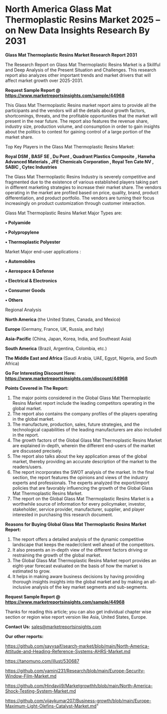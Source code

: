 # North America Glass Mat Thermoplastic Resins Market 2025 – on New Data Insights Research By 2031

<strong>Glass Mat Thermoplastic Resins Market Research Report 2031</strong>

The Research Report on Glass Mat Thermoplastic Resins Market is a Skillful and Deep Analysis of the Present Situation and Challenges. This research report also analyzes other important trends and market drivers that will affect market growth over 2025-2031.

<strong>Request Sample Report @ <a href=https://www.marketreportsinsights.com/sample/44968>https://www.marketreportsinsights.com/sample/44968</a></strong>

This Glass Mat Thermoplastic Resins market report aims to provide all the participants and the vendors will all the details about growth factors, shortcomings, threats, and the profitable opportunities that the market will present in the near future. The report also features the revenue share, industry size, production volume, and consumption in order to gain insights about the politics to contest for gaining control of a large portion of the market share.

Top Key Players in the Glass Mat Thermoplastic Resins Market:

<strong>Royal DSM , BASF SE , Du Pont , Quadrant Plastics Composite , Hanwha Advanced Materials , JFE Chemicals Corporation , Royal Ten Cate NV , SABIC , Cytec Industries </strong>

The Glass Mat Thermoplastic Resins Industry is severely competitive and fragmented due to the existence of various established players taking part in different marketing strategies to increase their market share. The vendors operating in the market are profiled based on price, quality, brand, product differentiation, and product portfolio. The vendors are turning their focus increasingly on product customization through customer interaction.

Glass Mat Thermoplastic Resins Market Major Types are:

<strong>•  Polyamide 

•  Polypropylene 

•  Thermoplastic Polyester</strong>

Market Major end-user applications :

<strong>•  Automobiles 

•  Aerospace & Defense 

•  Electrical & Electronics 

•  Consumer Goods 

•  Others</strong>

Regional Analysis

</u><strong><b>North America</b></strong> (the United States, Canada, and Mexico)

<strong><b>Europe </b></strong>(Germany, France, UK, Russia, and Italy)

<strong><b>Asia-Pacific</b></strong> (China, Japan, Korea, India, and Southeast Asia)

<strong><b>South America</b></strong> (Brazil, Argentina, Colombia, etc.)

<strong><b>The Middle East and Africa</b></strong> (Saudi Arabia, UAE, Egypt, Nigeria, and South Africa)

<strong>Go For Interesting Discount Here: <a href=https://www.marketreportsinsights.com/discount/44968>https://www.marketreportsinsights.com/discount/44968</a></strong>

<strong>Points Covered in The Report:</strong>
<ol>
  <li>The major points considered in the Global Glass Mat Thermoplastic Resins Market report include the leading competitors operating in the global market.</li>
  <li>The report also contains the company profiles of the players operating in the global market.</li>
  <li>The manufacture, production, sales, future strategies, and the technological capabilities of the leading manufacturers are also included in the report.</li>
  <li>The growth factors of the Global Glass Mat Thermoplastic Resins Market are explained in-depth, wherein the different end-users of the market are discussed precisely.</li>
  <li>The report also talks about the key application areas of the global market, thereby providing an accurate description of the market to the readers/users.</li>
  <li>The report incorporates the SWOT analysis of the market. In the final section, the report features the opinions and views of the industry experts and professionals. The experts analyzed the export/import policies that are favorably influencing the growth of the Global Glass Mat Thermoplastic Resins Market.</li>
  <li>The report on the Global Glass Mat Thermoplastic Resins Market is a worthwhile source of information for every policymaker, investor, stakeholder, service provider, manufacturer, supplier, and player interested in purchasing this research document.</li>
</ol>
<strong>Reasons for Buying Global Glass Mat Thermoplastic Resins Market Report:</strong>

<ol>
  <li>The report offers a detailed analysis of the dynamic competitive landscape that keeps the reader/client well ahead of the competitors.</li>
  <li>It also presents an in-depth view of the different factors driving or restraining the growth of the global market.</li>
  <li>The Global Glass Mat Thermoplastic Resins Market report provides an eight-year forecast evaluated on the basis of how the market is estimated to grow.</li>
  <li>It helps in making aware business decisions by having providing thorough insights insights into the global market and by making an all-inclusive analysis of the key market segments and sub-segments.</li>
</ol>
<strong>Request Sample Report @ <a href=https://www.marketreportsinsights.com/sample/44968>https://www.marketreportsinsights.com/sample/44968</a></strong>


Thanks for reading this article; you can also get individual chapter wise section or region wise report version like Asia, United States, Europe.

<strong>Contact Us:</strong>
sales@marketreportsinsights.com

<strong>Our other reports:</strong>

<a href=https://github.com/sayysaif/search-market/blob/main/North-America-Attitude-and-Heading-Reference-Systems-AHRS-Market.md>https://github.com/sayysaif/search-market/blob/main/North-America-Attitude-and-Heading-Reference-Systems-AHRS-Market.md</a>

<a href=https://tanomuno.com/illust/530687>https://tanomuno.com/illust/530687</a>

<a href=https://github.com/yamini231/Research/blob/main/Europe-Security-Window-Film-Market.md>https://github.com/yamini231/Research/blob/main/Europe-Security-Window-Film-Market.md</a>

<a href=https://github.com/Hindavii9/Marketgrowthh/blob/main/North-America-Shock-Testing-System-Market.md>https://github.com/Hindavii9/Marketgrowthh/blob/main/North-America-Shock-Testing-System-Market.md</a>

<a href=https://github.com/vijaykumar207/Business-growth/blob/main/Europe-Maximum-Light-Olefins-Catalyst-Market.md>https://github.com/vijaykumar207/Business-growth/blob/main/Europe-Maximum-Light-Olefins-Catalyst-Market.md</a>"
